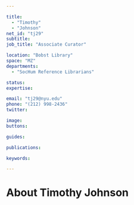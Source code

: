 ```yaml
---

title:
  - "Timothy"
  - "Johnson"
net_id: "tj29"
subtitle: 
job_title: "Associate Curator"

location: "Bobst Library"
space: "MZ"
departments:
  - "SocHum Reference Librarians"

status: 
expertise:

email: "tj29@nyu.edu"
phone: "(212) 998-2436"
twitter: 

image: 
buttons:

guides:

publications:

keywords:

---
```


# About Timothy Johnson


